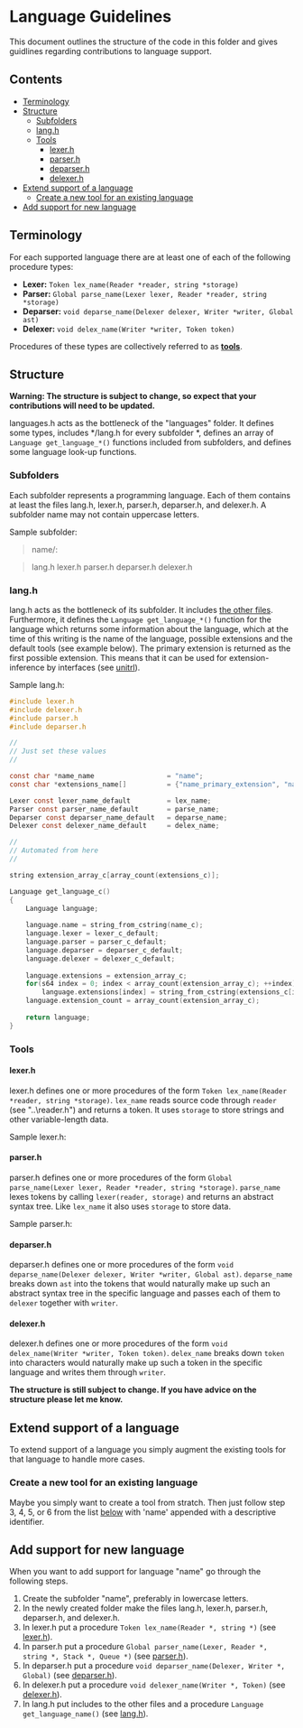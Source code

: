# Language Guidelines

This document outlines the structure of the code in this folder and gives guidlines regarding contributions to language support.

## Contents

- [Terminology](#terminology)
- [Structure](#structure)
  - [Subfolders](#subfolders)
  - [lang.h](#langh)
  - [Tools](#tools)
    - [lexer.h](#lexerh)
    - [parser.h](#parserh)
    - [deparser.h](#deparserh)
    - [delexer.h](#delexerh)
- [Extend support of a language](#extend-support-of-a-language)
  - [Create a new tool for an existing language](#create-a-new-tool-for-an-existing-language)
- [Add support for new language](#add-support-for-new-language)

## Terminology

For each supported language there are at least one of each of the following procedure types:

- **Lexer:** `Token lex_name(Reader *reader, string *storage)`
- **Parser:** `Global parse_name(Lexer lexer, Reader *reader, string *storage)`
- **Deparser:** `void deparse_name(Delexer delexer, Writer *writer, Global ast)`
- **Delexer:** `void delex_name(Writer *writer, Token token)`

Procedures of these types are collectively referred to as [**tools**](#tools).

## Structure

**Warning: The structure is subject to change, so expect that your contributions will need to be updated.**

languages.h acts as the bottleneck of the "languages" folder.
It defines some types, includes */lang.h for every subfolder *,
defines an array of `Language get_language_*()` functions included from subfolders,
and defines some language look-up functions.

### Subfolders

Each subfolder represents a programming language.
Each of them contains at least the files lang.h, lexer.h, parser.h, deparser.h, and delexer.h.
A subfolder name may not contain uppercase letters.

Sample subfolder:
> name/:

> lang.h lexer.h  parser.h  deparser.h  delexer.h

### lang.h

lang.h acts as the bottleneck of its subfolder.
It includes [the other files](subfolders).
Furthermore, it defines the `Language get_language_*()` function for the language which returns some information about the language,
which at the time of this writing is the name of the language, possible extensions and the default tools (see example below).
The primary extension is returned as the first possible extension.
This means that it can be used for extension-inference by interfaces (see [unitrl](../interfaces/unitrl.c)).

Sample lang.h:
```c
#include lexer.h
#include delexer.h
#include parser.h
#include deparser.h

//
// Just set these values
//

const char *name_name                  = "name";
const char *extensions_name[]          = {"name_primary_extension", "name_header_file"}; // Argh! Why does 'name' have header files and why are the file extensions so verbose??!!

Lexer const lexer_name_default         = lex_name;
Parser const parser_name_default       = parse_name;
Deparser const deparser_name_default   = deparse_name;
Delexer const delexer_name_default     = delex_name;

//
// Automated from here
//

string extension_array_c[array_count(extensions_c)];

Language get_language_c()
{
    Language language;
    
    language.name = string_from_cstring(name_c);
    language.lexer = lexer_c_default;
    language.parser = parser_c_default;
    language.deparser = deparser_c_default;
    language.delexer = delexer_c_default;
    
    language.extensions = extension_array_c;
    for(s64 index = 0; index < array_count(extension_array_c); ++index)
        language.extensions[index] = string_from_cstring(extensions_c[index]);
    language.extension_count = array_count(extension_array_c);
    
    return language;
}
```

### Tools

#### lexer.h

lexer.h defines one or more procedures of the form `Token lex_name(Reader *reader, string *storage)`.
`lex_name` reads source code through `reader` (see "..\reader.h") and returns a token.
It uses `storage` to store strings and other variable-length data.

Sample lexer.h:

#### parser.h

parser.h defines one or more procedures of the form `Global parse_name(Lexer lexer, Reader *reader, string *storage)`.
`parse_name` lexes tokens by calling `lexer(reader, storage)` and returns an abstract syntax tree.
Like `lex_name` it also uses `storage` to store data.

Sample parser.h:

#### deparser.h

deparser.h defines one or more procedures of the form `void deparse_name(Delexer delexer, Writer *writer, Global ast)`.
`deparse_name` breaks down `ast` into the tokens that would naturally make up such an abstract syntax tree in the specific language and passes each of them to `delexer` together with `writer`.

#### delexer.h

delexer.h defines one or more procedures of the form `void delex_name(Writer *writer, Token token)`.
`delex_name` breaks down `token` into characters would naturally make up such a token in the specific language and writes them through `writer`.

**The structure is still subject to change.
If you have advice on the structure please let me know.**

## Extend support of a language

To extend support of a language you simply augment the existing tools for that language to handle more cases.

### Create a new tool for an existing language

Maybe you simply want to create a tool from stratch. Then just follow step 3, 4, 5, or 6 from the list [below](#add-support-for-new-language) with 'name' appended with a descriptive identifier.

## Add support for new language

When you want to add support for language "name" go through the following steps.

1. Create the subfolder "name", preferably in lowercase letters.
2. In the newly created folder make the files lang.h, lexer.h, parser.h, deparser.h, and delexer.h.
3. In lexer.h put a procedure `Token lex_name(Reader *, string *)` (see [lexer.h](#lexerh)).
4. In parser.h put a procedure `Global parser_name(Lexer, Reader *, string *, Stack *, Queue *)`  (see [parser.h](#parserh)).
5. In deparser.h put a procedure `void deparser_name(Delexer, Writer *, Global)`  (see [deparser.h](#deparserh)).
6. In delexer.h put a procedure `void delexer_name(Writer *, Token)`  (see [delexer.h](#delexerh)).
7. In lang.h put includes to the other files and a procedure `Language get_language_name()`  (see [lang.h](#langh)).